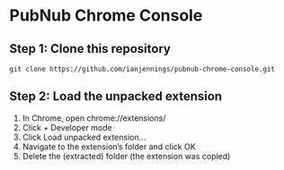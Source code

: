 PubNub Chrome Console
=======

## Step 1: Clone this repository

    git clone https://github.com/ianjennings/pubnub-chrome-console.git

## Step 2: Load the unpacked extension

1. In Chrome, open chrome://extensions/
1. Click + Developer mode
1. Click Load unpacked extension…
1. Navigate to the extension’s folder and click OK
1. Delete the (extracted) folder (the extension was copied) 
